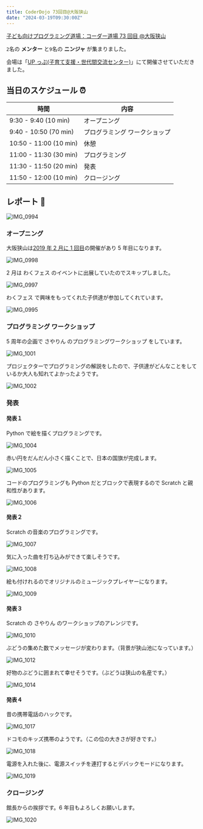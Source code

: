 ```yaml
---
title: CoderDojo 73回目@大阪狭山
date: "2024-03-19T09:30:00Z"
---
```


[子ども向けプログラミング道場：コーダー道場 73 回目 @大阪狭山](https://coderdojo-osakasayama.doorkeeper.jp/events/169667)

`2`名の **メンター** と`9`名の **ニンジャ** が集まりました。

会場は「[UP っぷ(子育て支援・世代間交流センター)](http://www.city.osakasayama.osaka.jp/kosodate_kyoiku/kosodate/upp_kosodatesiensedaikankouryuusenta1/index.html)」にて開催させていただきました。

## 当日のスケジュール ⏰

| 時間                   | 内容                          |
| ---------------------- | ----------------------------- |
| 9:30 - 9:40 (10 min)   | オープニング                  |
| 9:40 - 10:50 (70 min)  | プログラミング ワークショップ |
| 10:50 - 11:00 (10 min) | 休憩                          |
| 11:00 - 11:30 (30 min) | プログラミング                |
| 11:30 - 11:50 (20 min) | 発表                          |
| 11:50 - 12:00 (10 min) | クロージング                  |

## レポート 📝

![IMG_0994](./IMG_0994.jpeg)

### オープニング

大阪狭山は[2019 年 2 月に 1 回目](https://coderdojo-hommachi.github.io/blog/2019-02-24-report1/)の開催があり 5 年目になります。

![IMG_0998](./IMG_0998.jpeg)

2 月は わくフェス のイベントに出展していたのでスキップしました。

![IMG_0997](./IMG_0997.jpeg)

わくフェス で興味をもってくれた子供達が参加してくれています。

![IMG_0995](./IMG_0995.jpeg)

### プログラミング ワークショップ

5 周年の企画で さやりん のプログラミングワークショップ をしています。

![IMG_1001](./IMG_1001.jpeg)

プロジェクターでプログラミングの解説をしたので、子供達がどんなことをしているか大人も知れてよかったようです。

![IMG_1002](./IMG_1002.jpeg)

### 発表

#### 発表１

Python で絵を描くプログラミングです。

![IMG_1004](./IMG_1004.jpeg)

赤い円をだんだん小さく描くことで、日本の国旗が完成します。

![IMG_1005](./IMG_1005.jpeg)

コードのプログラミングも Python だとブロックで表現するので Scratch と親和性があります。

![IMG_1006](./IMG_1006.jpeg)

#### 発表２

Scratch の音楽のプログラミングです。

![IMG_1007](./IMG_1007.jpeg)

気に入った曲を打ち込みができて楽しそうです。

![IMG_1008](./IMG_1008.jpeg)

絵も付けれるのでオリジナルのミュージックプレイヤーになります。

![IMG_1009](./IMG_1009.jpeg)

#### 発表３

Scratch の さやりん のワークショップのアレンジです。

![IMG_1010](./IMG_1010.jpeg)

ぶどうの集めた数でメッセージが変わります。（背景が狭山池になっています。）

![IMG_1012](./IMG_1012.jpeg)

好物のぶどうに囲まれて幸せそうです。（ぶどうは狭山の名産です。）

![IMG_1014](./IMG_1014.jpeg)

#### 発表４

昔の携帯電話のハックです。

![IMG_1017](./IMG_1017.jpeg)

ドコモのキッズ携帯のようです。（この位の大きさが好きです。）

![IMG_1018](./IMG_1018.jpeg)

電源を入れた後に、電源スイッチを連打するとデバックモードになります。

![IMG_1019](./IMG_1019.jpeg)

### クロージング

館長からの挨拶です。6 年目もよろしくお願いします。

![IMG_1020](./IMG_1020.jpeg)
